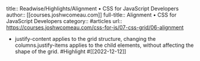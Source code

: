 title:: Readwise/Highlights/Alignment • CSS for JavaScript Developers
author:: [[courses.joshwcomeau.com]]
full-title:: Alignment • CSS for JavaScript Developers
category:: #articles
url:: https://courses.joshwcomeau.com/css-for-js/07-css-grid/06-alignment
- justify-content applies to the grid structure, changing the columns.justify-items applies to the child elements, without affecting the shape of the grid. #Highlight #[[2022-12-12]]
